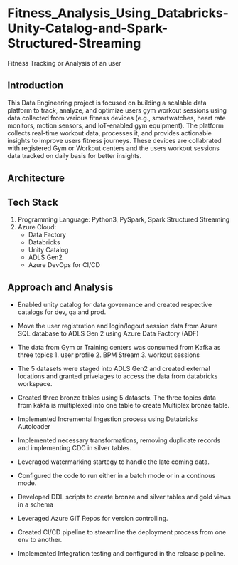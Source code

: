 # Fitness_Analysis_Using_Databricks-Unity-Catalog-and-Spark-Structured-Streaming
Fitness Tracking or Analysis of an user

## Introduction
This Data Engineering project is focused on building a scalable data platform to track, analyze, and optimize users gym workout sessions using data collected from various fitness devices (e.g., smartwatches, heart rate monitors, motion sensors, and IoT-enabled gym equipment). The platform collects real-time workout data, processes it, and provides actionable insights to improve users fitness journeys. These devices are collabrated with registered Gym or Workout centers and the users workout sessions data tracked on daily basis for better insights. 

## Architecture


## Tech Stack
1. Programming Language: Python3, PySpark, Spark Structured Streaming
2. Azure Cloud:
   - Data Factory
   - Databricks
   - Unity Catalog
   - ADLS Gen2
   - Azure DevOps for CI/CD
  
## Approach and Analysis
-   Enabled unity catalog for data governance and created respective catalogs for dev, qa and prod.
   
-   Move the user registration and login/logout session data from Azure SQL database to ADLS Gen 2 using Azure Data Factory (ADF)

-   The data from Gym or Training centers was consumed from Kafka as three topics 1. user profile 2. BPM Stream 3. workout sessions

-   The 5 datasets were staged into ADLS Gen2 and created external locations and granted privelages to access the data from databricks workspace.

-   Created three bronze tables using 5 datasets. The three topics data from kakfa is multiplexed into one table to create Multiplex bronze table.

-   Implemented Incremental Ingestion process using Databricks Autoloader

-   Implemented necessary transformations, removing duplicate records and implementing CDC in silver tables.

-   Leveraged watermarking startegy to handle the late coming data.

-   Configured the code to run either in a batch mode or in a continous mode.

-   Developed DDL scripts to create bronze and silver tables and gold views in a schema 

-   Leveraged Azure GIT Repos for version controlling.

-   Created CI/CD pipeline to streamline the deployment process from one env to another.

-   Implemented Integration testing and configured in the release pipeline.
